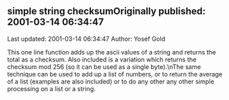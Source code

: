 ## simple string checksumOriginally published: 2001-03-14 06:34:47 
Last updated: 2001-03-14 06:34:47 
Author: Yosef Gold 
 
This one line function adds up the ascii values of a string and returns the total as a checksum.  Also included is a variation which returns the checksum mod 256 (so it can be used as a single byte).\nThe same technique can be used to add up a list of numbers, or to return the average of a list (examples are also included) or to do any other any other simple processing on a list or a string.